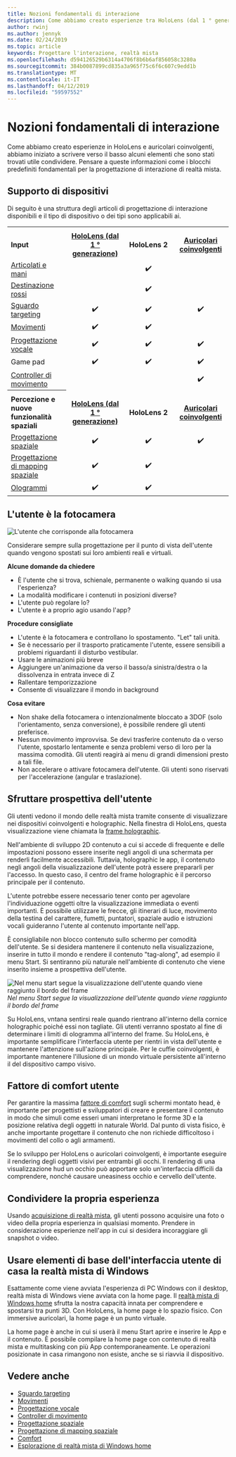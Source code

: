 ```yaml
---
title: Nozioni fondamentali di interazione
description: Come abbiamo creato esperienze tra HoloLens (dal 1 ° generazione), 2 HoloLens e auricolari coinvolgenti, abbiamo iniziato a scrivere verso il basso alcuni elementi sono stati trovati utile condividere.
author: rwinj
ms.author: jennyk
ms.date: 02/24/2019
ms.topic: article
keywords: Progettare l'interazione, realtà mista
ms.openlocfilehash: d594126529b6314a4706f8b6b6af856058c3280a
ms.sourcegitcommit: 384b0087899cd835a3a965f75c6f6c607c9edd1b
ms.translationtype: MT
ms.contentlocale: it-IT
ms.lasthandoff: 04/12/2019
ms.locfileid: "59597552"
---
```

# <a name="interaction-fundamentals"></a>Nozioni fondamentali di interazione

Come abbiamo creato esperienze in HoloLens e auricolari coinvolgenti, abbiamo iniziato a scrivere verso il basso alcuni elementi che sono stati trovati utile condividere. Pensare a queste informazioni come i blocchi predefiniti fondamentali per la progettazione di interazione di realtà mista.

## <a name="device-support"></a>Supporto di dispositivi

Di seguito è una struttura degli articoli di progettazione di interazione disponibili e il tipo di dispositivo o dei tipi sono applicabili ai.
<br>

<table>

<th>
<tr>

<td style="width:150px;"><strong>Input</strong></td>
<td style="width:150px; text-align: center;"><a href="hololens-hardware-details.md"><strong>HoloLens (dal 1 ° generazione)</strong></a></td>
<td style="width:150px; text-align: center;"><strong>HoloLens 2</strong></td>
<td style="width:150px; text-align: center;"><a href="immersive-headset-hardware-details.md"><strong>Auricolari coinvolgenti</strong></a></td>
</tr>
</th>
 
<tr>
<td> <a href="gestures.md">Articolati e mani</a></td><td style="text-align: center;"></td><td style="text-align: center;">✔️</td><td></td>

</tr><tr>
<td> <a href="gaze-targeting.md">Destinazione rossi</a></td><td style="text-align: center;"></td><td style="text-align: center;">✔️</td><td style="text-align: center;"></td>
</tr><tr>
<td> <a href="gaze-targeting.md">Sguardo targeting</a></td><td style="text-align: center;">✔️</td><td style="text-align: center;">✔️</td><td style="text-align: center;">✔️</td>
</tr><tr>
<td> <a href="gestures.md">Movimenti</a></td><td style="text-align: center;">✔️</td><td style="text-align: center;">✔️</td><td></td>
</tr><tr>
<td> <a href="voice-design.md">Progettazione vocale</a></td><td style="text-align: center;">✔️</td><td style="text-align: center;">✔️</td><td style="text-align: center;">✔️</td>
</tr><tr>
<td> Game pad</td><td style="text-align: center;">✔️</td><td style="text-align: center;">✔️</td><td style="text-align: center;">✔️</td>
</tr>
<tr>
<td> <a href="motion-controllers.md">Controller di movimento</a></td><td></td><td style="text-align: center;"></td><td style="text-align: center;">✔️</td>

</tr>
<th>
<tr>
<td style="width:150px;"><strong>Percezione e nuove funzionalità spaziali</strong></td>
<td style="width:150px; text-align: center;"><a href="hololens-hardware-details.md"><strong>HoloLens (dal 1 ° generazione)</strong></a></td>
<td style="width:150px; text-align: center;"><strong>HoloLens 2</strong></td>
<td style="width:150px; text-align: center;"><a href="immersive-headset-hardware-details.md"><strong>Auricolari coinvolgenti</strong></a></td>
</tr>
</th>
<tr>

<td> <a href="spatial-sound-design.md">Progettazione spaziale</a></td><td style="text-align: center;">✔️</td><td style="text-align: center;">✔️</td><td style="text-align: center;">✔️</td>
</tr><tr>
<td> <a href="spatial-mapping-design.md">Progettazione di mapping spaziale</a></td><td style="text-align: center;">✔️</td><td style="text-align: center;">✔️</td><td></td>
</tr><tr>
<td> <a href="hologram.md">Ologrammi</a></td><td style="text-align: center;">✔️</td><td style="text-align: center;">✔️</td><td></td>
</tr>

</table>

## <a name="the-user-is-the-camera"></a>L'utente è la fotocamera

![L'utente che corrisponde alla fotocamera](images/useriscamera-640px.jpg)

Considerare sempre sulla progettazione per il punto di vista dell'utente quando vengono spostati sui loro ambienti reali e virtuali.

**Alcune domande da chiedere**
* È l'utente che si trova, schienale, permanente o walking quando si usa l'esperienza?
* La modalità modificare i contenuti in posizioni diverse?
* L'utente può regolare lo?
* L'utente è a proprio agio usando l'app?

**Procedure consigliate**
* L'utente è la fotocamera e controllano lo spostamento. "Let" tali unità.
* Se è necessario per il trasporto praticamente l'utente, essere sensibili a problemi riguardanti il disturbo vestibular.
* Usare le animazioni più breve
* Aggiungere un'animazione da verso il basso/a sinistra/destra o la dissolvenza in entrata invece di Z
* Rallentare temporizzazione
* Consente di visualizzare il mondo in background

**Cosa evitare**
* Non shake della fotocamera o intenzionalmente bloccato a 3DOF (solo l'orientamento, senza conversione), è possibile rendere gli utenti preferisce.
* Nessun movimento improvvisa. Se devi trasferire contenuto da o verso l'utente, spostarlo lentamente e senza problemi verso di loro per la massima comodità. Gli utenti reagirà ai menu di grandi dimensioni presto a tali file.
* Non accelerare o attivare fotocamera dell'utente. Gli utenti sono riservati per l'accelerazione (angular e traslazione).

## <a name="leverage-the-users-perspective"></a>Sfruttare prospettiva dell'utente

Gli utenti vedono il mondo delle realtà mista tramite consente di visualizzare nei dispositivi coinvolgenti e holographic. Nella finestra di HoloLens, questa visualizzazione viene chiamata la [frame holographic](holographic-frame.md).

Nell'ambiente di sviluppo 2D contenuto a cui si accede di frequente e delle impostazioni possono essere inserite negli angoli di una schermata per renderli facilmente accessibili. Tuttavia, holographic le app, il contenuto negli angoli della visualizzazione dell'utente potrà essere prepararli per l'accesso. In questo caso, il centro del frame holographic è il percorso principale per il contenuto.

L'utente potrebbe essere necessario tener conto per agevolare l'individuazione oggetti oltre la visualizzazione immediata o eventi importanti. È possibile utilizzare le frecce, gli itinerari di luce, movimento della testina del carattere, fumetti, puntatori, spaziale audio e istruzioni vocali guideranno l'utente al contenuto importante nell'app.

È consigliabile non blocco contenuto sullo schermo per comodità dell'utente. Se si desidera mantenere il contenuto nella visualizzazione, inserire in tutto il mondo e rendere il contenuto "tag-along", ad esempio il menu Start. Si sentiranno più naturale nell'ambiente di contenuto che viene inserito insieme a prospettiva dell'utente.

![Nel menu start segue la visualizzazione dell'utente quando viene raggiunto il bordo del frame](images/tagalong-1000px.jpg)<br>
*Nel menu Start segue la visualizzazione dell'utente quando viene raggiunto il bordo del frame*

Su HoloLens, vntana sentirsi reale quando rientrano all'interno della cornice holographic poiché essi non tagliate. Gli utenti verranno spostato al fine di determinare i limiti di ologramma all'interno del frame. Su HoloLens, è importante semplificare l'interfaccia utente per rientri in vista dell'utente e mantenere l'attenzione sull'azione principale. Per le cuffie coinvolgenti, è importante mantenere l'illusione di un mondo virtuale persistente all'interno il del dispositivo campo visivo.

## <a name="user-comfort"></a>Fattore di comfort utente

Per garantire la massima [fattore di comfort](comfort.md) sugli schermi montato head, è importante per progettisti e sviluppatori di creare e presentare il contenuto in modo che simuli come esseri umani interpretano le forme 3D e la posizione relativa degli oggetti in naturale World. Dal punto di vista fisico, è anche importante progettare il contenuto che non richiede difficoltoso i movimenti del collo o agli armamenti.

Se lo sviluppo per HoloLens o auricolari coinvolgenti, è importante eseguire il rendering degli oggetti visivi per entrambi gli occhi. Il rendering di una visualizzazione hud un occhio può apportare solo un'interfaccia difficili da comprendere, nonché causare uneasiness occhio e cervello dell'utente.

## <a name="share-your-experience"></a>Condividere la propria esperienza

Usando [acquisizione di realtà mista](mixed-reality-capture.md), gli utenti possono acquisire una foto o video della propria esperienza in qualsiasi momento. Prendere in considerazione esperienze nell'app in cui si desidera incoraggiare gli snapshot o video.

## <a name="leverage-basic-ui-elements-of-the-windows-mixed-reality-home"></a>Usare elementi di base dell'interfaccia utente di casa la realtà mista di Windows

Esattamente come viene avviata l'esperienza di PC Windows con il desktop, realtà mista di Windows viene avviata con la home page. Il [realtà mista di Windows home](navigating-the-windows-mixed-reality-home.md) sfrutta la nostra capacità innata per comprendere e spostarsi tra punti 3D. Con HoloLens, la home page è lo spazio fisico. Con immersive auricolari, la home page è un punto virtuale.

La home page è anche in cui si userà il menu Start aprire e inserire le App e il contenuto. È possibile compilare la home page con contenuto di realtà mista e multitasking con più App contemporaneamente. Le operazioni posizionate in casa rimangono non esiste, anche se si riavvia il dispositivo.

## <a name="see-also"></a>Vedere anche
* [Sguardo targeting](gaze-targeting.md)
* [Movimenti](gestures.md)
* [Progettazione vocale](voice-design.md)
* [Controller di movimento](motion-controllers.md)
* [Progettazione spaziale](spatial-sound-design.md)
* [Progettazione di mapping spaziale](spatial-mapping-design.md)
* [Comfort](comfort.md)
* [Esplorazione di realtà mista di Windows home](navigating-the-windows-mixed-reality-home.md)
